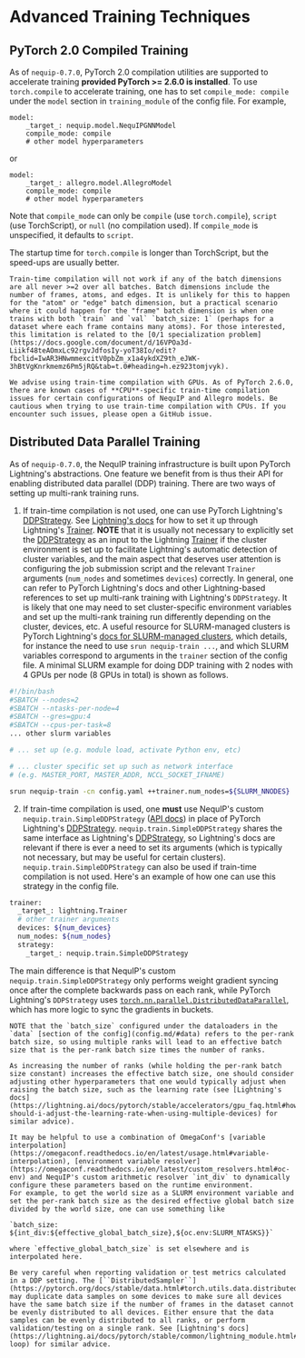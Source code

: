 # Advanced Training Techniques

## PyTorch 2.0 Compiled Training

As of `nequip-0.7.0`, PyTorch 2.0 compilation utilities are supported to accelerate training **provided PyTorch >= 2.6.0 is installed**.
To use `torch.compile` to accelerate training, one has to set `compile_mode: compile` under the `model` section in `training_module` of the config file. For example,
```
model:
    _target_: nequip.model.NequIPGNNModel
    compile_mode: compile
    # other model hyperparameters
```
or
```
model:
    _target_: allegro.model.AllegroModel
    compile_mode: compile
    # other model hyperparameters    
```
Note that `compile_mode` can only be `compile` (use `torch.compile`), `script` (use TorchScript), or `null` (no compilation used). If `compile_mode` is unspecified, it defaults to `script`. 

The startup time for `torch.compile` is longer than TorchScript, but the speed-ups are usually better. 

```{warning}
Train-time compilation will not work if any of the batch dimensions are all never >=2 over all batches. Batch dimensions include the number of frames, atoms, and edges. It is unlikely for this to happen for the "atom" or "edge" batch dimension, but a practical scenario where it could happen for the "frame" batch dimension is when one trains with both `train` and `val` `batch_size: 1` (perhaps for a dataset where each frame contains many atoms). For those interested, this limitation is related to the [0/1 specialization problem](https://docs.google.com/document/d/16VPOa3d-Liikf48teAOmxLc92rgvJdfosIy-yoT38Io/edit?fbclid=IwAR3HNwmmexcitV0pbZm_x1a4ykdXZ9th_eJWK-3hBtVgKnrkmemz6Pm5jRQ&tab=t.0#heading=h.ez923tomjvyk).
```

```{warning}
We advise using train-time compilation with GPUs. As of PyTorch 2.6.0, there are known cases of **CPU**-specific train-time compilation issues for certain configurations of NequIP and Allegro models. Be cautious when trying to use train-time compilation with CPUs. If you encounter such issues, please open a GitHub issue.
```

## Distributed Data Parallel Training

As of `nequip-0.7.0`, the NequIP training infrastructure is built upon PyTorch Lightning's abstractions. One feature we benefit from is thus their API for enabling distributed data parallel (DDP) training. There are two ways of setting up multi-rank training runs.

1. If train-time compilation is not used, one can use PyTorch Lightning's [DDPStrategy](https://lightning.ai/docs/pytorch/stable/api/lightning.pytorch.strategies.DDPStrategy.html#lightning.pytorch.strategies.DDPStrategy).
See [Lightning's docs](https://lightning.ai/docs/pytorch/stable/accelerators/gpu_intermediate.html#distributed-data-parallel) for how to set it up through Lightning's [Trainer](https://lightning.ai/docs/pytorch/stable/common/trainer.html#trainer-class-api).
**NOTE** that it is usually not necessary to explicitly set the [DDPStrategy](https://lightning.ai/docs/pytorch/stable/api/lightning.pytorch.strategies.DDPStrategy.html#lightning.pytorch.strategies.DDPStrategy) as an input to the Lightning [Trainer](https://lightning.ai/docs/pytorch/stable/common/trainer.html#trainer-class-api) if the cluster environment is set up to facilitate Lightning's automatic detection of cluster variables, and the main aspect that deserves user attention is configuring the job submission script and the relevant `Trainer` arguments (`num_nodes` and sometimes `devices`) correctly.
In general, one can refer to PyTorch Lightning's docs and other Lightning-based references to set up multi-rank training with Lightning's `DDPStrategy`.
It is likely that one may need to set cluster-specific environment variables and set up the multi-rank training run differently depending on the cluster, devices, etc.
A useful resource for SLURM-managed clusters is PyTorch Lightning's [docs for SLURM-managed clusters](https://lightning.ai/docs/pytorch/stable/clouds/cluster_advanced.html), which details, for instance the need to use `srun nequip-train ...`, and which SLURM variables correspond to arguments in the `trainer` section of the config file.
A minimal SLURM example for doing DDP training with 2 nodes with 4 GPUs per node (8 GPUs in total) is shown as follows.

```bash
#!/bin/bash
#SBATCH --nodes=2
#SBATCH --ntasks-per-node=4
#SBATCH --gres=gpu:4
#SBATCH --cpus-per-task=8
... other slurm variables

# ... set up (e.g. module load, activate Python env, etc)

# ... cluster specific set up such as network interface 
# (e.g. MASTER_PORT, MASTER_ADDR, NCCL_SOCKET_IFNAME)

srun nequip-train -cn config.yaml ++trainer.num_nodes=${SLURM_NNODES}
```

2. If train-time compilation is used, one **must** use NequIP's custom ``nequip.train.SimpleDDPStrategy`` ([API docs](../../api/ddp)) in place of PyTorch Lightning's [DDPStrategy](https://lightning.ai/docs/pytorch/stable/api/lightning.pytorch.strategies.DDPStrategy.html#lightning.pytorch.strategies.DDPStrategy).
``nequip.train.SimpleDDPStrategy`` shares the same interface as Lightning's [DDPStrategy](https://lightning.ai/docs/pytorch/stable/api/lightning.pytorch.strategies.DDPStrategy.html#lightning.pytorch.strategies.DDPStrategy), so Lightning's docs are relevant if there is ever a need to set its arguments (which is typically not necessary, but may be useful for certain clusters).
``nequip.train.SimpleDDPStrategy`` can also be used if train-time compilation is not used.
Here's an example of how one can use this strategy in the config file.

```bash
trainer:
  _target_: lightning.Trainer
  # other trainer arguments
  devices: ${num_devices}
  num_nodes: ${num_nodes}
  strategy:
    _target_: nequip.train.SimpleDDPStrategy
```

The main difference is that NequIP's custom ``nequip.train.SimpleDDPStrategy`` only performs weight gradient syncing once after the complete backwards pass on each rank, while PyTorch Lightning's ``DDPStrategy`` uses [``torch.nn.parallel.DistributedDataParallel``](https://pytorch.org/docs/stable/notes/ddp.html), which has more logic to sync the gradients in buckets.

```{warning}
NOTE that the `batch_size` configured under the dataloaders in the `data` [section of the config](config.md/#data) refers to the per-rank batch size, so using multiple ranks will lead to an effective batch size that is the per-rank batch size times the number of ranks.

As increasing the number of ranks (while holding the per-rank batch size constant) increases the effective batch size, one should consider adjusting other hyperparameters that one would typically adjust when raising the batch size, such as the learning rate (see [Lightning's docs](https://lightning.ai/docs/pytorch/stable/accelerators/gpu_faq.html#how-should-i-adjust-the-learning-rate-when-using-multiple-devices) for similar advice).

It may be helpful to use a combination of OmegaConf's [variable interpolation](https://omegaconf.readthedocs.io/en/latest/usage.html#variable-interpolation), [environment variable resolver](https://omegaconf.readthedocs.io/en/latest/custom_resolvers.html#oc-env) and NequIP's custom arithmetic resolver `int_div` to dynamically configure these parameters based on the runtime environment. 
For example, to get the world size as a SLURM environment variable and set the per-rank batch size as the desired effective global batch size divided by the world size, one can use something like

`batch_size: ${int_div:${effective_global_batch_size},${oc.env:SLURM_NTASKS}}` 

where `effective_global_batch_size` is set elsewhere and is interpolated here.
```


```{warning}
Be very careful when reporting validation or test metrics calculated in a DDP setting. The [``DistributedSampler``](https://pytorch.org/docs/stable/data.html#torch.utils.data.distributed.DistributedSampler) may duplicate data samples on some devices to make sure all devices have the same batch size if the number of frames in the dataset cannot be evenly distributed to all devices. Either ensure that the data samples can be evenly distributed to all ranks, or perform validation/testing on a single rank. See [Lightning's docs](https://lightning.ai/docs/pytorch/stable/common/lightning_module.html#test-loop) for similar advice.
```
